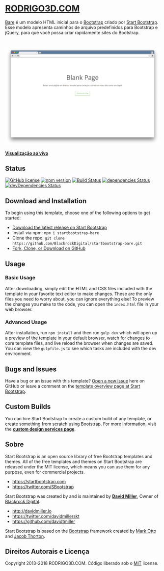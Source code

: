# [RODRIGO3D.COM](https://rodrigo3d.com)

[Bare](http://startbootstrap.com/template-overviews/bare/) é um modelo HTML inicial para o [Bootstrap](http://getbootstrap.com/) criado por [Start Bootstrap](http://startbootstrap.com/). Esse modelo apresenta caminhos de arquivo predefinidos para Bootstrap e jQuery, para que você possa criar rapidamente sites do Bootstrap.

#

[![Bare Preview](screenshot.png)](https://rodrigo3d.github.io/)

**[Visualização ao vivo](https://rodrigo3d.com)**

## Status

[![GitHub license](https://img.shields.io/badge/license-MIT-blue.svg)](https://raw.githubusercontent.com/rodrigo3d/rodrigo3d.com/master/LICENSE.md)
[![npm version](https://img.shields.io/badge/npm-v5.6.0-blue.svg)](https://www.npmjs.com/~rodrigo3d)
[![Build Status](https://img.shields.io/badge/build-passing-green.svg)]()
[![dependencies Status](https://img.shields.io/badge/dependencies-up%20to%20date-green.svg)]()
[![devDependencies Status](https://img.shields.io/badge/devDependencies-up%20to%20date-green.svg)]()

## Download and Installation

To begin using this template, choose one of the following options to get started:
* [Download the latest release on Start Bootstrap](https://startbootstrap.com/template-overviews/bare/)
* Install via npm: `npm i startbootstrap-bare`
* Clone the repo: `git clone https://github.com/BlackrockDigital/startbootstrap-bare.git`
* [Fork, Clone, or Download on GitHub](https://github.com/BlackrockDigital/startbootstrap-bare)

## Usage

### Basic Usage

After downloading, simply edit the HTML and CSS files included with the template in your favorite text editor to make changes. These are the only files you need to worry about, you can ignore everything else! To preview the changes you make to the code, you can open the `index.html` file in your web browser.

### Advanced Usage

After installation, run `npm install` and then run `gulp dev` which will open up a preview of the template in your default browser, watch for changes to core template files, and live reload the browser when changes are saved. You can view the `gulpfile.js` to see which tasks are included with the dev environment.

## Bugs and Issues

Have a bug or an issue with this template? [Open a new issue](https://github.com/BlackrockDigital/startbootstrap-bare/issues) here on GitHub or leave a comment on the [template overview page at Start Bootstrap](http://startbootstrap.com/template-overviews/bare/).

## Custom Builds

You can hire Start Bootstrap to create a custom build of any template, or create something from scratch using Bootstrap. For more information, visit the **[custom design services page](https://startbootstrap.com/bootstrap-design-services/)**.

## Sobre

Start Bootstrap is an open source library of free Bootstrap templates and themes. All of the free templates and themes on Start Bootstrap are released under the MIT license, which means you can use them for any purpose, even for commercial projects.

* https://startbootstrap.com
* https://twitter.com/SBootstrap

Start Bootstrap was created by and is maintained by **[David Miller](http://davidmiller.io/)**, Owner of [Blackrock Digital](http://blackrockdigital.io/).

* http://davidmiller.io
* https://twitter.com/davidmillerskt
* https://github.com/davidtmiller

Start Bootstrap is based on the [Bootstrap](http://getbootstrap.com/) framework created by [Mark Otto](https://twitter.com/mdo) and [Jacob Thorton](https://twitter.com/fat).

## Direitos Autorais e Licença

Copyright 2013-2018 RODRIGO3D.COM. Código liberado sob o [MIT](https://github.com/rodrigo3d/rodrigo3d.com/blob/master/LICENSE.md) license.
